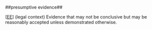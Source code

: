 ##presumptive evidence##

\[[EE](SOURCES.md#EE)\]  (legal context) Evidence that may not be conclusive but may be reasonably accepted unless demonstrated otherwise.
